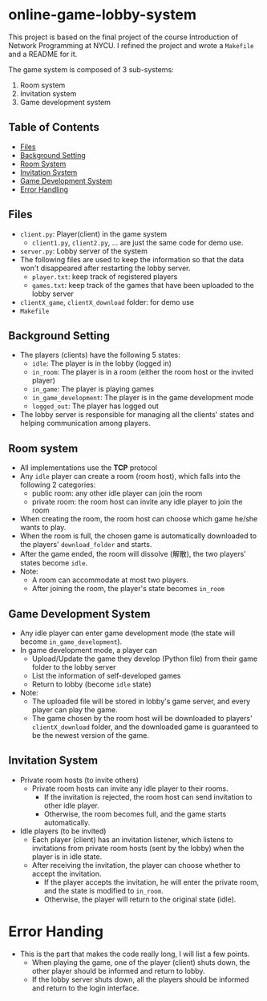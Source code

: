 # online-game-lobby-system
This project is based on the final project of the course Introduction of Network Programming at NYCU. I refined the project and wrote a `Makefile` and a README for it.

The game system is composed of 3 sub-systems:  
1. Room system
2. Invitation system
3. Game development system  
## Table of Contents
* [Files](#files)
* [Background Setting](#background-setting)
* [Room System](#room-system)
* [Invitation System](#invitation-system)
* [Game Development System](#game-development-system)
* [Error Handling](#error-handing)

## Files
* `client.py`: Player(client) in the game system
    * `client1.py`, `client2.py`, ... are just the same code for demo use.
* `server.py`: Lobby server of the system
* The following files are used to keep the information so that the data won't disappeared after restarting the lobby server.
    * `player.txt`: keep track of registered players
    * `games.txt`: keep track of the games that have been uploaded to the lobby server
* `clientX_game`, `clientX_download` folder: for demo use
* `Makefile`
## Background Setting
* The players (clients) have the following 5 states:
    * `idle`: The player is in the lobby (logged in)
    * `in_room`: The player is in a room (either the room host or the invited player)
    * `in_game`: The player is playing games
    * `in_game_development`: The player is in the game development mode
    * `logged_out`: The player has logged out
* The lobby server is responsible for managing all the clients' states and helping communication among players.
## Room system
* All implementations use the **TCP** protocol
* Any `idle` player can create a room (room host), which falls into the following 2 categories:
    * public room: any other idle player can join the room
    * private room: the room host can invite any idle player to join the room
* When creating the room, the room host can choose which game he/she wants to play.
* When the room is full, the chosen game is automatically downloaded to the players' `download_folder` and starts.
* After the game ended, the room will dissolve (解散), the two players' states become `idle`.
* Note: 
    * A room can accommodate at most two players.
    * After joining the room, the player's state becomes `in_room`

## Game Development System
* Any idle player can enter game development mode (the state will become `in_game_development`).
* In game development mode, a player can
    * Upload/Update the game they develop (Python file) from their game folder to the lobby server
    * List the information of self-developed games
    * Return to lobby (become `idle` state)
* Note:
    * The uploaded file will be stored in lobby's game server, and 
    every player can play the game.
    * The game chosen by the room host will be downloaded to players' `clientX_download` folder, and
    the downloaded game is guaranteed to be the newest version of the game.

## Invitation System
* Private room hosts (to invite others)
    * Private room hosts can invite any idle player to their rooms.
        * If the invitation is rejected, the room host can send invitation to other idle player.
        * Otherwise, the room becomes full, and the game starts automatically.
* Idle players (to be invited)
    * Each player (client) has an invitation listener, which listens to invitations from private room hosts (sent by the lobby)
    when the player is in idle state.
    * After receiving the invitation, the player can choose whether to accept the invitation.
        * If the player accepts the invitation, he will enter the private room, and the state is modified to `in_room`.
        * Otherwise, the player will return to the original state (idle).

# Error Handing
* This is the part that makes the code really long, I will list a few points.
    * When playing the game, one of the player (client) shuts down, the other player should be informed and return to lobby.
    * If the lobby server shuts down, all the players should be informed and return to the login interface.